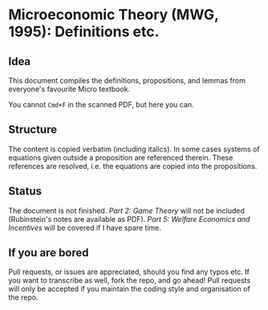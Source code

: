 # Microeconomic Theory (MWG, 1995): Definitions etc.

## Idea
This document compiles the definitions, propositions, and lemmas from everyone's favourite Micro textbook.

You cannot `Cmd+F` in the scanned PDF, but here you can.

## Structure
The content is copied verbatim (including italics).
In some cases systems of equations given outside a proposition are referenced therein.
These references are resolved, i.e. the equations are copied into the propositions.

## Status
The document is not finished.
*Part 2: Game Theory* will not be included (Rubinstein's notes are available as PDF).
*Part 5: Welfare Economics and Incentives* will be covered if I have spare time.

## If you are bored
Pull requests, or issues are appreciated, should you find any typos etc.
If you want to transcribe as well, fork the repo, and go ahead!
Pull requests will only be accepted if you maintain the coding style and organisation of the repo.
